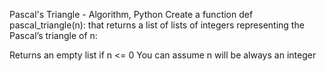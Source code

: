 Pascal's Triangle - Algorithm, Python
Create a function def pascal_triangle(n): that returns a list of lists of integers representing the Pascal’s triangle of n:

Returns an empty list if n <= 0
You can assume n will be always an integer
